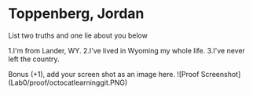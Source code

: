 # Toppenberg, Jordan
List two truths and one lie about you below

1.I'm from Lander, WY.
2.I've lived in Wyoming my whole life.
3.I've never left the country. 


Bonus (+1), add your screen shot as an image here.
![Proof Screenshot] (Lab0/proof/octocatlearninggit.PNG)
